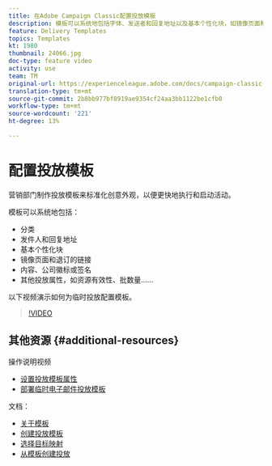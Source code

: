 ```yaml
---
title: 在Adobe Campaign Classic配置投放模板
description: 模板可以系统地包括字体、发送者和回复地址以及基本个性化块，如镜像页面和退订链接。 它还可以包括内容、公司标志或签名以及其他投放属性，如资源有效性、批量等。 以下视频演示如何为临时投放配置模板。
feature: Delivery Templates
topics: Templates
kt: 1980
thumbnail: 24066.jpg
doc-type: feature video
activity: use
team: TM
original-url: https://experienceleague.adobe.com/docs/campaign-classic-learn/tutorials/sending-messages/delivery-template-configuration.html
translation-type: tm+mt
source-git-commit: 2b8bb977bf8919ae9354cf24aa3bb1122be1cfb0
workflow-type: tm+mt
source-wordcount: '221'
ht-degree: 13%

---
```



# 配置投放模板

营销部门制作投放模板来标准化创意外观，以便更快地执行和启动活动。

模板可以系统地包括：

* 分类
* 发件人和回复地址
* 基本个性化块
* 镜像页面和退订的链接
* 内容、公司徽标或签名
* 其他投放属性，如资源有效性、批数量……

以下视频演示如何为临时投放配置模板。

>[!VIDEO](https://video.tv.adobe.com/v/24066?quality=12)

## 其他资源 {#additional-resources}

操作说明视频

* [设置投放模板属性](/help/sending-messages/using-delivery-templates/setting-delivery-template-properties.md)
* [部署临时电子邮件投放模板](/help/sending-messages/using-delivery-templates/deploying-ad-hoc-email-delivery-template.md)

文档：

* [关于模板](https://docs.campaign.adobe.com/doc/AC/en/DLV_Using_delivery_templates_About_templates.html)
* [创建投放模板](https://docs.campaign.adobe.com/doc/AC/en/DLV_Using_delivery_templates_Creating_a_delivery_template.html)
* [选择目标映射](https://docs.campaign.adobe.com/doc/AC/en/DLV_Using_delivery_templates_Selecting_a_target_mapping.html)
* [从模板创建投放](https://docs.campaign.adobe.com/doc/AC/en/DLV_Using_delivery_templates_Creating_a_delivery_from_a_template.html)
